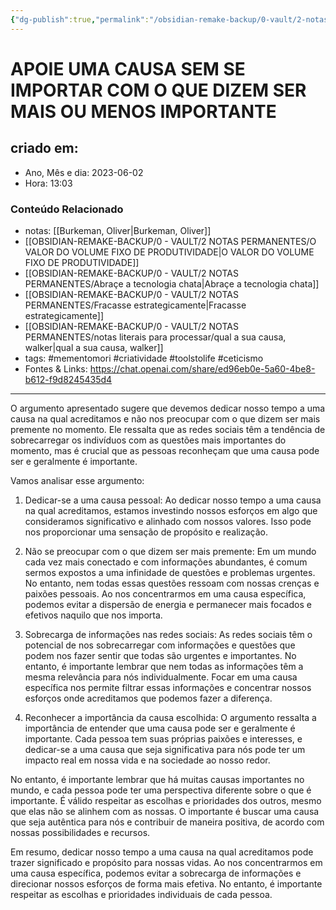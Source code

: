 ```yaml
---
{"dg-publish":true,"permalink":"/obsidian-remake-backup/0-vault/2-notas-permanentes/apoie-uma-causa-sem-se-importar-com-o-que-dizem-ser-mais-ou-menos-importante/","tags":["permanente","mementomori","criatividade","toolstolife","ceticismo"],"dgHomeLink":true,"dgShowLocalGraph":true,"dgShowFileTree":true,"dgEnableSearch":true,"noteIcon":""}
---
```


# APOIE UMA CAUSA SEM SE IMPORTAR COM O QUE DIZEM SER MAIS OU MENOS IMPORTANTE

## criado em: 
-  Ano, Mês e dia: 2023-06-02
- Hora: 13:03

### Conteúdo Relacionado
- notas: [[Burkeman, Oliver\|Burkeman, Oliver]]
- [[OBSIDIAN-REMAKE-BACKUP/0 - VAULT/2 NOTAS PERMANENTES/O VALOR DO VOLUME FIXO DE PRODUTIVIDADE\|O VALOR DO VOLUME FIXO DE PRODUTIVIDADE]]
- [[OBSIDIAN-REMAKE-BACKUP/0 - VAULT/2 NOTAS PERMANENTES/Abraçe a tecnologia chata\|Abraçe a tecnologia chata]]
- [[OBSIDIAN-REMAKE-BACKUP/0 - VAULT/2 NOTAS PERMANENTES/Fracasse estrategicamente\|Fracasse estrategicamente]]
- [[OBSIDIAN-REMAKE-BACKUP/0 - VAULT/2 NOTAS PERMANENTES/notas literais para processar/qual a sua causa, walker\|qual a sua causa, walker]]
- tags: #mementomori #criatividade #toolstolife #ceticismo 
- Fontes & Links: https://chat.openai.com/share/ed96eb0e-5a60-4be8-b612-f9d8245435d4
---

O argumento apresentado sugere que devemos dedicar nosso tempo a uma causa na qual acreditamos e não nos preocupar com o que dizem ser mais premente no momento. Ele ressalta que as redes sociais têm a tendência de sobrecarregar os indivíduos com as questões mais importantes do momento, mas é crucial que as pessoas reconheçam que uma causa pode ser e geralmente é importante.

Vamos analisar esse argumento:

1. Dedicar-se a uma causa pessoal:
Ao dedicar nosso tempo a uma causa na qual acreditamos, estamos investindo nossos esforços em algo que consideramos significativo e alinhado com nossos valores. Isso pode nos proporcionar uma sensação de propósito e realização.

2. Não se preocupar com o que dizem ser mais premente:
Em um mundo cada vez mais conectado e com informações abundantes, é comum sermos expostos a uma infinidade de questões e problemas urgentes. No entanto, nem todas essas questões ressoam com nossas crenças e paixões pessoais. Ao nos concentrarmos em uma causa específica, podemos evitar a dispersão de energia e permanecer mais focados e efetivos naquilo que nos importa.

3. Sobrecarga de informações nas redes sociais:
As redes sociais têm o potencial de nos sobrecarregar com informações e questões que podem nos fazer sentir que todas são urgentes e importantes. No entanto, é importante lembrar que nem todas as informações têm a mesma relevância para nós individualmente. Focar em uma causa específica nos permite filtrar essas informações e concentrar nossos esforços onde acreditamos que podemos fazer a diferença.

4. Reconhecer a importância da causa escolhida:
O argumento ressalta a importância de entender que uma causa pode ser e geralmente é importante. Cada pessoa tem suas próprias paixões e interesses, e dedicar-se a uma causa que seja significativa para nós pode ter um impacto real em nossa vida e na sociedade ao nosso redor.

No entanto, é importante lembrar que há muitas causas importantes no mundo, e cada pessoa pode ter uma perspectiva diferente sobre o que é importante. É válido respeitar as escolhas e prioridades dos outros, mesmo que elas não se alinhem com as nossas. O importante é buscar uma causa que seja autêntica para nós e contribuir de maneira positiva, de acordo com nossas possibilidades e recursos.

Em resumo, dedicar nosso tempo a uma causa na qual acreditamos pode trazer significado e propósito para nossas vidas. Ao nos concentrarmos em uma causa específica, podemos evitar a sobrecarga de informações e direcionar nossos esforços de forma mais efetiva. No entanto, é importante respeitar as escolhas e prioridades individuais de cada pessoa.